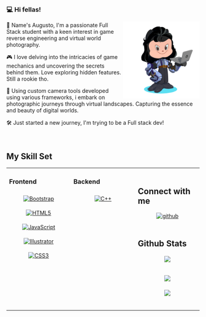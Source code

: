 ### 💻 Hi fellas!  
  

<div align="right">
<img src="./augusto-octocat.png" align="right" height="200px" width="200px" />
</div>  
  

👋 Name's Augusto, I'm a passionate Full Stack student with a keen interest in game reverse engineering and virtual world photography.

🎮 I love delving into the intricacies of game mechanics and uncovering the secrets behind them. Love exploring hidden features. Still a rookie tho.

📸 Using custom camera tools developed using various frameworks, i embark on photographic journeys through virtual landscapes. Capturing the essence and beauty of digital worlds.

🛠️ Just started a new journey, I'm trying to be a Full stack dev!  
  

<br/>  


## My Skill Set  
<table><tr><td valign="top" width="33%">



### Frontend  
<div align="center">  
<a href="https://getbootstrap.com/docs/3.4/javascript/" target="_blank"><img style="margin: 10px" src="https://profilinator.rishav.dev/skills-assets/bootstrap-plain.svg" alt="Bootstrap" height="50" /></a>  
<a href="https://en.wikipedia.org/wiki/HTML5" target="_blank"><img style="margin: 10px" src="https://profilinator.rishav.dev/skills-assets/html5-original-wordmark.svg" alt="HTML5" height="50" /></a>  
<a href="https://www.javascript.com/" target="_blank"><img style="margin: 10px" src="https://profilinator.rishav.dev/skills-assets/javascript-original.svg" alt="JavaScript" height="50" /></a>  
<a href="https://www.adobe.com/in/products/illustrator.html" target="_blank"><img style="margin: 10px" src="https://profilinator.rishav.dev/skills-assets/adobe_illustrator-icon.svg" alt="Illustrator" height="50" /></a>  
<a href="https://www.w3schools.com/css/" target="_blank"><img style="margin: 10px" src="https://profilinator.rishav.dev/skills-assets/css3-original-wordmark.svg" alt="CSS3" height="50" /></a>  
</div>

</td><td valign="top" width="33%">



### Backend  
<div align="center">  
<a href="https://www.cplusplus.com/" target="_blank"><img style="margin: 10px" src="https://profilinator.rishav.dev/skills-assets/cplusplus-original.svg" alt="C++" height="50" /></a>  
</div>

</td><td valign="top" width="33%">

<br/>  


## Connect with me  
<div align="center">
<a href="https://github.com/sotojeriaaugusto" target="_blank">
<img src=https://img.shields.io/badge/github-%2324292e.svg?&style=for-the-badge&logo=github&logoColor=white alt=github style="margin-bottom: 5px;" />
</a>  
</div>  
  
<br/>  


## Github Stats  
<div align="center"><img src="https://github-readme-stats.vercel.app/api?username=sotojeriaaugusto&show_icons=true&count_private=true&hide_border=true" align="center" /></div>  

<br/>    

<br/>  

<div align="center"><img src="https://spotify-github-profile.vercel.app/api/view?uid=31id5yoohmmnrdh647khe7b5jbri&cover_image=true&theme=compact&show_offline=false&background_color=121212&interchange=false" /></div>  

<br/>  

<div align="center">
<img src="https://komarev.com/ghpvc/?username=sotojeriaaugusto&&style=flat-square" align="center" />
</div>  
  

<br/>  


<br />
